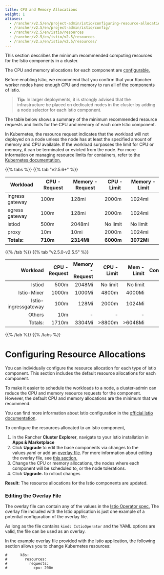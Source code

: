 ```yaml
---
title: CPU and Memory Allocations
weight: 1
aliases:
  - /rancher/v2.5/en/project-admin/istio/configuring-resource-allocations/
  - /rancher/v2.5/en/project-admin/istio/config/
  - /rancher/v2.5/en/istio/resources
  - /rancher/v2.5/en/istio/v2.5/resources
  - /rancher/v2.x/en/istio/v2.5/resources/
---
```


This section describes the minimum recommended computing resources for the Istio components in a cluster.

The CPU and memory allocations for each component are [configurable.](#configuring-resource-allocations)

Before enabling Istio, we recommend that you confirm that your Rancher worker nodes have enough CPU and memory to run all of the components of Istio.

> **Tip:** In larger deployments, it is strongly advised that the infrastructure be placed on dedicated nodes in the cluster by adding a node selector for each Istio component.

The table below shows a summary of the minimum recommended resource requests and limits for the CPU and memory of each core Istio component.

In Kubernetes, the resource request indicates that the workload will not deployed on a node unless the node has at least the specified amount of memory and CPU available. If the workload surpasses the limit for CPU or memory, it can be terminated or evicted from the node. For more information on managing resource limits for containers, refer to the [Kubernetes documentation.](https://kubernetes.io/docs/concepts/configuration/manage-compute-resources-container/)

{{% tabs %}}
{{% tab "v2.5.6+" %}}

| Workload   | CPU - Request  | Memory - Request  |  CPU - Limit  |  Memory - Limit |
|----------------------|---------------|------------|-----------------|-------------------|
| ingress gateway |  100m | 128mi  | 2000m          |  1024mi |
| egress gateway  |  100m |  128mi   |   2000m        |  1024mi |
| istiod          |  500m      | 2048mi        |       No limit    |    No limit             |
| proxy          |  10m         | 10mi            | 2000m        | 1024mi   |
| **Totals:** | **710m** | **2314Mi** | **6000m** | **3072Mi** |

{{% /tab %}}
{{% tab "v2.5.0-v2.5.5" %}}

Workload | CPU - Request | Memory - Request | CPU - Limit | Mem - Limit | Configurable
---------:|---------------:|---------------:|-------------:|-------------:|-------------:
Istiod | 500m | 2048Mi | No limit | No limit | Y |
Istio-Mixer | 1000m | 1000Mi | 4800m | 4000Mi | Y |
Istio-ingressgateway | 100m | 128Mi | 2000m | 1024Mi | Y |
Others | 10m | - | - | - | Y |
Totals: | 1710m | 3304Mi | >8800m | >6048Mi | -

{{% /tab %}}
{{% /tabs %}}




# Configuring Resource Allocations

You can individually configure the resource allocation for each type of Istio component. This section includes the default resource allocations for each component.

To make it easier to schedule the workloads to a node, a cluster-admin can reduce the CPU and memory resource requests for the component. However, the default CPU and memory allocations are the minimum that we recommend.

You can find more information about Istio configuration in the [official Istio documentation](https://istio.io/).

To configure the resources allocated to an Istio component,

1. In the Rancher **Cluster Explorer**, navigate to your Istio installation in **Apps & Marketplace**
1. Click **Upgrade** to edit the base components via changes to the values.yaml or add an [overlay file]({{<baseurl>}}/rancher/v2.5/en/istio/v2.5/configuration-reference/#overlay-file). For more information about editing the overlay file, see [this section.](./#editing-the-overlay-file)
1. Change the CPU or memory allocations, the nodes where each component will be scheduled to, or the node tolerations.
1. Click **Upgrade.** to rollout changes

**Result:** The resource allocations for the Istio components are updated.

### Editing the Overlay File

The overlay file can contain any of the values in the [Istio Operator spec.](https://istio.io/latest/docs/reference/config/istio.operator.v1alpha1/#IstioOperatorSpec) The overlay file included with the Istio application is just one example of a potential configuration of the overlay file.

As long as the file contains `kind: IstioOperator` and the YAML options are valid, the file can be used as an overlay.

In the example overlay file provided with the Istio application, the following section allows you to change Kubernetes resources:

```
#      k8s:
#        resources:
#          requests:
#            cpu: 200m
```

